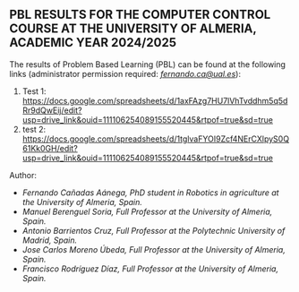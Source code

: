 ## PBL RESULTS FOR THE COMPUTER CONTROL COURSE AT THE UNIVERSITY OF ALMERIA, ACADEMIC YEAR 2024/2025

The results of Problem Based Learning (PBL) can be found at the following links (administrator permission required: *fernando.ca@ual.es*):

1. Test 1: https://docs.google.com/spreadsheets/d/1axFAzg7HU7lVhTvddhm5q5dRr9dQwEij/edit?usp=drive_link&ouid=111106254089155520445&rtpof=true&sd=true
2. test 2: https://docs.google.com/spreadsheets/d/1tglvaFYOI9Zcf4NErCXlpyS0Q61Kk0GH/edit?usp=drive_link&ouid=111106254089155520445&rtpof=true&sd=true

Author: 
 - *Fernando Cañadas Aánega, PhD student in Robotics in agriculture at the University of Almeria, Spain.*
 - *Manuel Berenguel Soria, Full Professor at the University of Almeria, Spain.*
 - *Antonio Barrientos Cruz, Full Professor at the Polytechnic University of Madrid, Spain.*
 - *Jose Carlos Moreno Úbeda, Full Professor at the University of Almeria, Spain.*
 - *Francisco Rodríguez Díaz, Full Professor at the University of Almeria, Spain.*

